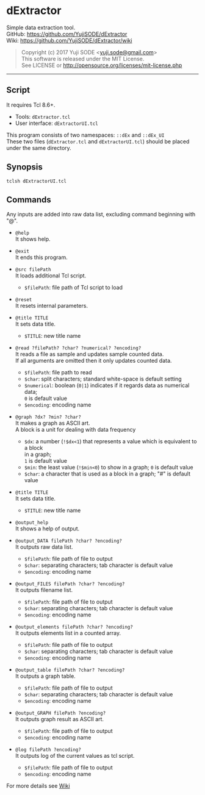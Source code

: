 # dExtractor
Simple data extraction tool.  
GitHub: https://github.com/YujiSODE/dExtractor  
Wiki: https://github.com/YujiSODE/dExtractor/wiki

>Copyright (c) 2017 Yuji SODE \<yuji.sode@gmail.com\>  
>This software is released under the MIT License.  
>See LICENSE or http://opensource.org/licenses/mit-license.php
______
## Script
It requires Tcl 8.6+.
- Tools: `dExtractor.tcl`
- User interface: `dExtractorUI.tcl`

This program consists of two namespaces: `::dEx` and `::dEx_UI`  
These two files \(`dExtractor.tcl` and `dExtractorUI.tcl`\) should be placed under the same directory.

## Synopsis
`tclsh dExtractorUI.tcl`

## Commands
Any inputs are added into raw data list, excluding command beginning with "@".

- `@help`  
  It shows help.  

- `@exit`  
  It ends this program.  

- `@src filePath`  
  It loads additional Tcl script.  
  - `$filePath`: file path of Tcl script to load  

- `@reset`  
  It resets internal parameters.  

- `@title TITLE`  
  It sets data title.  
  - `$TITLE`: new title name  

- `@read ?filePath? ?char? ?numerical? ?encoding?`  
  It reads a file as sample and updates sample counted data.  
  If all arguments are omitted then it only updates counted data.  
  - `$filePath`: file path to read
  - `$char`: split characters; standard white-space is default setting
  - `$numerical`: boolean (`0|1`) indicates if it regards data as numerical data;  
    `0` is default value
  - `$encoding`: encoding name  

- `@graph ?dx? ?min? ?char?`  
  It makes a graph as ASCII art.  
  A block is a unit for dealing with data frequency  
  - `$dx`: a number \(`!$dx<1`\) that represents a value which is equivalent to a block  
    in a graph;  
    `1` is default value
  - `$min`: the least value \(`!$min<0`\) to show in a graph; `0` is default value
  - `$char`: a character that is used as a block in a graph; "\#" is default value  

- `@title TITLE`  
  It sets data title.  
  - `$TITLE`: new title name  

- `@output_help`  
  It shows a help of output.  

- `@output_DATA filePath ?char? ?encoding?`  
  It outputs raw data list.  
  - `$filePath`: file path of file to output
  - `$char`: separating characters; tab character is default value
  - `$encoding`: encoding name  

- `@output_FILES filePath ?char? ?encoding?`  
  It outputs filename list.  
  - `$filePath`: file path of file to output
  - `$char`: separating characters; tab character is default value
  - `$encoding`: encoding name  

- `@output_elements filePath ?char? ?encoding?`  
  It outputs elements list in a counted array.  
  - `$filePath`: file path of file to output
  - `$char`: separating characters; tab character is default value
  - `$encoding`: encoding name  

- `@output_table filePath ?char? ?encoding?`  
  It outputs a graph table.  
  - `$filePath`: file path of file to output
  - `$char`: separating characters; tab character is default value
  - `$encoding`: encoding name  

- `@output_GRAPH filePath ?encoding?`  
  It outputs graph result as ASCII art.  
  - `$filePath`: file path of file to output
  - `$encoding`: encoding name  

- `@log filePath ?encoding?`  
  It outputs log of the current values as tcl script.  
  - `$filePath`: file path of file to output
  - `$encoding`: encoding name

For more details see [Wiki](https://github.com/YujiSODE/dExtractor/wiki)
